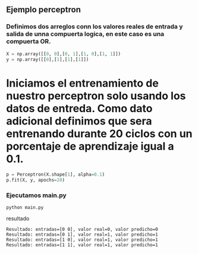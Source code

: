 ## Ejemplo perceptron

### Definimos dos arreglos conn los valores reales de entrada y salida de unna compuerta logica, en este caso es una compuerta OR.

```py
X = np.array([[0, 0],[0, 1],[1, 0],[1, 1]])
y = np.array([[0],[1],[1],[1]])
```

# Iniciamos el entrenamiento de nuestro perceptron solo usando los datos de entreda. Como dato adicional definimos que sera entrenando durante 20 ciclos con un porcentaje de aprendizaje igual a 0.1.

```py
p = Perceptron(X.shape[1], alpha=0.1)
p.fit(X, y, apochs=20)
```

### Ejecutamos main.py

```ssh
python main.py
```

resultado

```ssh
Resultado: entradas=[0 0], valor real=0, valor predicho=0
Resultado: entradas=[0 1], valor real=1, valor predicho=1
Resultado: entradas=[1 0], valor real=1, valor predicho=1
Resultado: entradas=[1 1], valor real=1, valor predicho=1
```
